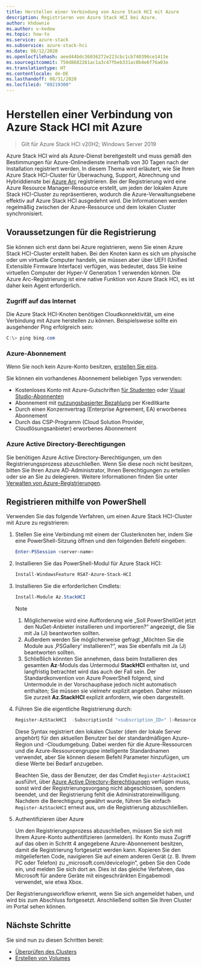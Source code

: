 ```yaml
---
title: Herstellen einer Verbindung von Azure Stack HCI mit Azure
description: Registrieren von Azure Stack HCI bei Azure.
author: khdownie
ms.author: v-kedow
ms.topic: how-to
ms.service: azure-stack
ms.subservice: azure-stack-hci
ms.date: 08/12/2020
ms.openlocfilehash: aeed44bdc36036272e223cbc1cb740396ce1413e
ms.sourcegitcommit: 750d8682261ac1a3c47fbeb331ac0b4e6f76a03e
ms.translationtype: HT
ms.contentlocale: de-DE
ms.lasthandoff: 08/31/2020
ms.locfileid: "89219300"
---
```

# <a name="connect-azure-stack-hci-to-azure"></a>Herstellen einer Verbindung von Azure Stack HCI mit Azure

> Gilt für Azure Stack HCI v20H2; Windows Server 2019

Azure Stack HCI wird als Azure-Dienst bereitgestellt und muss gemäß den Bestimmungen für Azure-Onlinedienste innerhalb von 30 Tagen nach der Installation registriert werden. In diesem Thema wird erläutert, wie Sie Ihren Azure Stack HCI-Cluster für Überwachung, Support, Abrechnung und Hybriddienste bei [Azure Arc](https://azure.microsoft.com/services/azure-arc/) registrieren. Bei der Registrierung wird eine Azure Resource Manager-Ressource erstellt, um jeden der lokalen Azure Stack HCI-Cluster zu repräsentieren, wodurch die Azure-Verwaltungsebene effektiv auf Azure Stack HCI ausgedehnt wird. Die Informationen werden regelmäßig zwischen der Azure-Ressource und dem lokalen Cluster synchronisiert. 

## <a name="prerequisites-for-registration"></a>Voraussetzungen für die Registrierung

Sie können sich erst dann bei Azure registrieren, wenn Sie einen Azure Stack HCI-Cluster erstellt haben. Bei den Knoten kann es sich um physische oder um virtuelle Computer handeln, sie müssen aber über UEFI (Unified Extensible Firmware Interface) verfügen, was bedeutet, dass Sie keine virtuellen Computer der Hyper-V Generation 1 verwenden können. Die Azure Arc-Registrierung ist eine native Funktion von Azure Stack HCI, es ist daher kein Agent erforderlich.

### <a name="internet-access"></a>Zugriff auf das Internet

Die Azure Stack HCI-Knoten benötigen Cloudkonnektivität, um eine Verbindung mit Azure herstellen zu können. Beispielsweise sollte ein ausgehender Ping erfolgreich sein:

```PowerShell
C:\> ping bing.com
```

### <a name="azure-subscription"></a>Azure-Abonnement

Wenn Sie noch kein Azure-Konto besitzen, [erstellen Sie eins](https://azure.microsoft.com/). 

Sie können ein vorhandenes Abonnement beliebigen Typs verwenden:
- Kostenloses Konto mit Azure-Gutschriften [für Studenten](https://azure.microsoft.com/free/students/) oder [Visual Studio-Abonnenten](https://azure.microsoft.com/pricing/member-offers/credit-for-visual-studio-subscribers/)
- Abonnement mit [nutzungsbasierter Bezahlung](https://azure.microsoft.com/pricing/purchase-options/pay-as-you-go/) per Kreditkarte
- Durch einen Konzernvertrag (Enterprise Agreement, EA) erworbenes Abonnement
- Durch das CSP-Programm (Cloud Solution Provider, Cloudlösungsanbieter) erworbenes Abonnement

### <a name="azure-active-directory-permissions"></a>Azure Active Directory-Berechtigungen

Sie benötigen Azure Active Directory-Berechtigungen, um den Registrierungsprozess abzuschließen. Wenn Sie diese noch nicht besitzen, bitten Sie Ihren Azure AD-Administrator, Ihnen Berechtigungen zu erteilen oder sie an Sie zu delegieren. Weitere Informationen finden Sie unter [Verwalten von Azure-Registrierungen](../manage/manage-azure-registration.md#azure-active-directory-permissions).

## <a name="register-using-powershell"></a>Registrieren mithilfe von PowerShell

Verwenden Sie das folgende Verfahren, um einen Azure Stack HCI-Cluster mit Azure zu registrieren:

1. Stellen Sie eine Verbindung mit einem der Clusterknoten her, indem Sie eine PowerShell-Sitzung öffnen und den folgenden Befehl eingeben:

   ```PowerShell
   Enter-PSSession <server-name>
   ```

2. Installieren Sie das PowerShell-Modul für Azure Stack HCI:

   ```PowerShell
   Install-WindowsFeature RSAT-Azure-Stack-HCI
   ```

3. Installieren Sie die erforderlichen Cmdlets:

   ```PowerShell
   Install-Module Az.StackHCI
   ```

   > [!NOTE]
   > 1. Möglicherweise wird eine Aufforderung wie „Soll PowerShellGet jetzt den NuGet-Anbieter installieren und importieren?“ angezeigt, die Sie mit Ja (J) beantworten sollten.
   > 2. Außerdem werden Sie möglicherweise gefragt „Möchten Sie die Module aus ‚PSGallery‘ installieren?“, was Sie ebenfalls mit Ja (J) beantworten sollten.
   > 3. Schließlich könnten Sie annehmen, dass beim Installieren des gesamten **Az**-Moduls das Untermodul **StackHCI** enthalten ist, und langfristig betrachtet wird das auch der Fall sein. Der Standardkonvention von Azure PowerShell folgend, sind Untermodule in der Vorschauphase jedoch nicht automatisch enthalten; Sie müssen sie vielmehr explizit angeben. Daher müssen Sie zurzeit **Az.StackHCI** explizit anfordern, wie oben dargestellt.

4. Führen Sie die eigentliche Registrierung durch:

   ```PowerShell
   Register-AzStackHCI  -SubscriptionId "<subscription_ID>" [-ResourceName] [-ResourceGroupName]
   ```

   Diese Syntax registriert den lokalen Cluster (dem der lokale Server angehört) für den aktuellen Benutzer bei der standardmäßigen Azure-Region und -Cloudumgebung. Dabei werden für die Azure-Ressourcen und die Azure-Ressourcengruppe intelligente Standardnamen verwendet, aber Sie können diesem Befehl Parameter hinzufügen, um diese Werte bei Bedarf anzugeben.

   Beachten Sie, dass der Benutzer, der das Cmdlet `Register-AzStackHCI` ausführt, über [Azure Active Directory-Berechtigungen](../manage/manage-azure-registration.md#azure-active-directory-permissions) verfügen muss, sonst wird der Registrierungsvorgang nicht abgeschlossen, sondern beendet, und der Registrierung fehlt die Administratoreinwilligung. Nachdem die Berechtigung gewährt wurde, führen Sie einfach `Register-AzStackHCI` erneut aus, um die Registrierung abzuschließen.

5. Authentifizieren über Azure

   Um den Registrierungsprozess abzuschließen, müssen Sie sich mit Ihrem Azure-Konto authentifizieren (anmelden). Ihr Konto muss Zugriff auf das oben in Schritt 4 angegebene Azure-Abonnement besitzen, damit die Registrierung fortgesetzt werden kann. Kopieren Sie den mitgelieferten Code, navigieren Sie auf einem anderen Gerät (z. B. Ihrem PC oder Telefon) zu „microsoft.com/devicelogin“, geben Sie den Code ein, und melden Sie sich dort an. Dies ist das gleiche Verfahren, das Microsoft für andere Geräte mit eingeschränkten Eingabemodi verwendet, wie etwa Xbox.

Der Registrierungsworkflow erkennt, wenn Sie sich angemeldet haben, und wird bis zum Abschluss fortgesetzt. Anschließend sollten Sie Ihren Cluster im Portal sehen können.

## <a name="next-steps"></a>Nächste Schritte

Sie sind nun zu diesen Schritten bereit:

- [Überprüfen des Clusters](validate.md)
- [Erstellen von Volumes](../manage/create-volumes.md)
